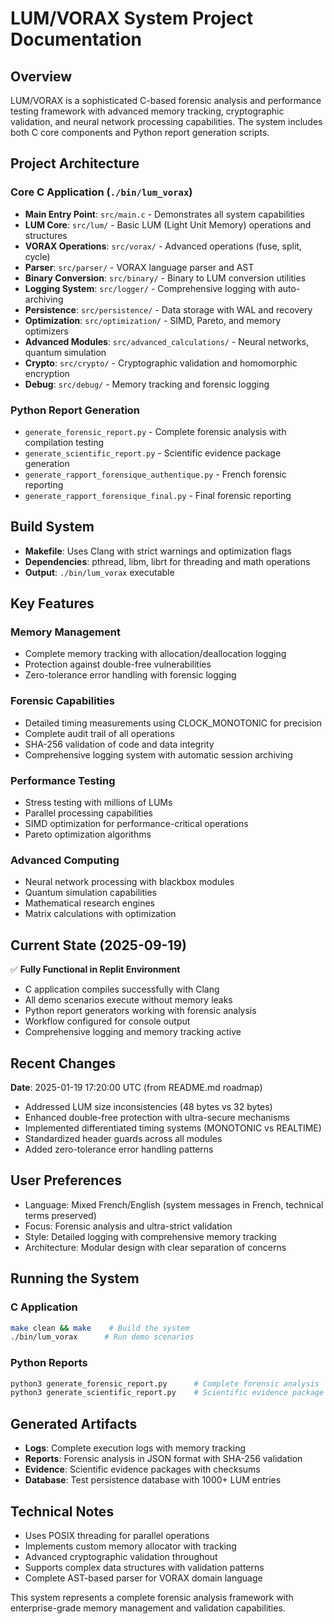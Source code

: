 # LUM/VORAX System Project Documentation

## Overview
LUM/VORAX is a sophisticated C-based forensic analysis and performance testing framework with advanced memory tracking, cryptographic validation, and neural network processing capabilities. The system includes both C core components and Python report generation scripts.

## Project Architecture

### Core C Application (`./bin/lum_vorax`)
- **Main Entry Point**: `src/main.c` - Demonstrates all system capabilities
- **LUM Core**: `src/lum/` - Basic LUM (Light Unit Memory) operations and structures  
- **VORAX Operations**: `src/vorax/` - Advanced operations (fuse, split, cycle)
- **Parser**: `src/parser/` - VORAX language parser and AST
- **Binary Conversion**: `src/binary/` - Binary to LUM conversion utilities
- **Logging System**: `src/logger/` - Comprehensive logging with auto-archiving
- **Persistence**: `src/persistence/` - Data storage with WAL and recovery
- **Optimization**: `src/optimization/` - SIMD, Pareto, and memory optimizers
- **Advanced Modules**: `src/advanced_calculations/` - Neural networks, quantum simulation
- **Crypto**: `src/crypto/` - Cryptographic validation and homomorphic encryption
- **Debug**: `src/debug/` - Memory tracking and forensic logging

### Python Report Generation
- `generate_forensic_report.py` - Complete forensic analysis with compilation testing
- `generate_scientific_report.py` - Scientific evidence package generation
- `generate_rapport_forensique_authentique.py` - French forensic reporting
- `generate_rapport_forensique_final.py` - Final forensic reporting

## Build System
- **Makefile**: Uses Clang with strict warnings and optimization flags
- **Dependencies**: pthread, libm, librt for threading and math operations
- **Output**: `./bin/lum_vorax` executable

## Key Features

### Memory Management
- Complete memory tracking with allocation/deallocation logging
- Protection against double-free vulnerabilities
- Zero-tolerance error handling with forensic logging

### Forensic Capabilities
- Detailed timing measurements using CLOCK_MONOTONIC for precision
- Complete audit trail of all operations
- SHA-256 validation of code and data integrity
- Comprehensive logging system with automatic session archiving

### Performance Testing
- Stress testing with millions of LUMs
- Parallel processing capabilities
- SIMD optimization for performance-critical operations
- Pareto optimization algorithms

### Advanced Computing
- Neural network processing with blackbox modules
- Quantum simulation capabilities
- Mathematical research engines
- Matrix calculations with optimization

## Current State (2025-09-19)
✅ **Fully Functional in Replit Environment**
- C application compiles successfully with Clang
- All demo scenarios execute without memory leaks
- Python report generators working with forensic analysis
- Workflow configured for console output
- Comprehensive logging and memory tracking active

## Recent Changes
**Date**: 2025-01-19 17:20:00 UTC (from README.md roadmap)
- Addressed LUM size inconsistencies (48 bytes vs 32 bytes)
- Enhanced double-free protection with ultra-secure mechanisms
- Implemented differentiated timing systems (MONOTONIC vs REALTIME)
- Standardized header guards across all modules
- Added zero-tolerance error handling patterns

## User Preferences
- Language: Mixed French/English (system messages in French, technical terms preserved)
- Focus: Forensic analysis and ultra-strict validation
- Style: Detailed logging with comprehensive memory tracking
- Architecture: Modular design with clear separation of concerns

## Running the System

### C Application
```bash
make clean && make    # Build the system
./bin/lum_vorax      # Run demo scenarios
```

### Python Reports
```bash
python3 generate_forensic_report.py      # Complete forensic analysis
python3 generate_scientific_report.py    # Scientific evidence package
```

## Generated Artifacts
- **Logs**: Complete execution logs with memory tracking
- **Reports**: Forensic analysis in JSON format with SHA-256 validation
- **Evidence**: Scientific evidence packages with checksums
- **Database**: Test persistence database with 1000+ LUM entries

## Technical Notes
- Uses POSIX threading for parallel operations
- Implements custom memory allocator with tracking
- Advanced cryptographic validation throughout
- Supports complex data structures with validation patterns
- Complete AST-based parser for VORAX domain language

This system represents a complete forensic analysis framework with enterprise-grade memory management and validation capabilities.